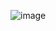 
![image](https://user-images.githubusercontent.com/97727617/167156476-68e1645f-3212-472c-b90a-70017b542ebf.png)
